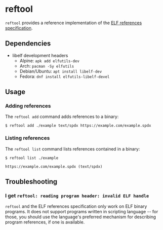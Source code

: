 # reftool

`reftool` provides a reference implementation of the
[ELF references specification][spec].

   [spec]: https://github.com/elf-references/spec

## Dependencies

* libelf development headers
  - Alpine: `apk add elfutils-dev`
  - Arch: `pacman -Sy elfutils`
  - Debian/Ubuntu: `apt install libelf-dev`
  - Fedora: `dnf install elfutils-libelf-devel`

## Usage

### Adding references

The `reftool add` command adds references to a binary:

```shell
$ reftool add ./example text/spdx https://example.com/example.spdx
```

### Listing references

The `reftool list` command lists references contained in
a binary:

```shell
$ reftool list ./example
```
```
https://example.com/example.spdx (text/spdx)
```

## Troubleshooting

### I get `reftool: reading program header: invalid ELF handle`

`reftool` and the ELF references specification only work on
ELF binary programs.  It does not support programs written in
scripting language -- for those, you should use the language's
preferred mechanism for describing program references, if
one is available.


